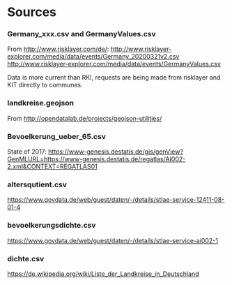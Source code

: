 # Sources

### Germany_xxx.csv and GermanyValues.csv
From http://www.risklayer.com/de/:
http://www.risklayer-explorer.com/media/data/events/Germany_20200321v2.csv
http://www.risklayer-explorer.com/media/data/events/GermanyValues.csv

Data is more current than RKI, requests are being made from risklayer and KIT directly to communes.

### landkreise.geojson
From http://opendatalab.de/projects/geojson-utilities/

### Bevoelkerung_ueber_65.csv
State of 2017:
https://www-genesis.destatis.de/gis/genView?GenMLURL=https://www-genesis.destatis.de/regatlas/AI002-2.xml&CONTEXT=REGATLAS01

### altersqutient.csv
https://www.govdata.de/web/guest/daten/-/details/stlae-service-12411-08-01-4

### bevoelkerungsdichte.csv
https://www.govdata.de/web/guest/daten/-/details/stlae-service-ai002-1

### dichte.csv
https://de.wikipedia.org/wiki/Liste_der_Landkreise_in_Deutschland


